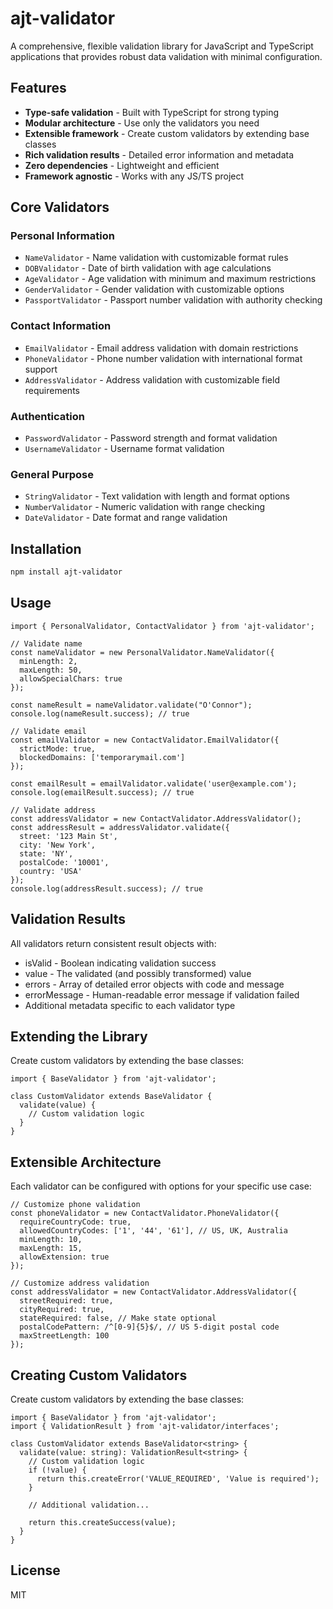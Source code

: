 # ajt-validator

A comprehensive, flexible validation library for JavaScript and TypeScript applications that provides robust data validation with minimal configuration.

## Features

- **Type-safe validation** - Built with TypeScript for strong typing
- **Modular architecture** - Use only the validators you need
- **Extensible framework** - Create custom validators by extending base classes
- **Rich validation results** - Detailed error information and metadata
- **Zero dependencies** - Lightweight and efficient
- **Framework agnostic** - Works with any JS/TS project

## Core Validators

### Personal Information
- `NameValidator` - Name validation with customizable format rules
- `DOBValidator` - Date of birth validation with age calculations
- `AgeValidator` - Age validation with minimum and maximum restrictions
- `GenderValidator` - Gender validation with customizable options
- `PassportValidator` - Passport number validation with authority checking

### Contact Information
- `EmailValidator` - Email address validation with domain restrictions
- `PhoneValidator` - Phone number validation with international format support
- `AddressValidator` - Address validation with customizable field requirements

### Authentication
- `PasswordValidator` - Password strength and format validation
- `UsernameValidator` - Username format validation

### General Purpose
- `StringValidator` - Text validation with length and format options
- `NumberValidator` - Numeric validation with range checking
- `DateValidator` - Date format and range validation

## Installation

```bash
npm install ajt-validator

```

## Usage

```
import { PersonalValidator, ContactValidator } from 'ajt-validator';

// Validate name
const nameValidator = new PersonalValidator.NameValidator({
  minLength: 2,
  maxLength: 50,
  allowSpecialChars: true
});

const nameResult = nameValidator.validate("O'Connor");
console.log(nameResult.success); // true

// Validate email
const emailValidator = new ContactValidator.EmailValidator({
  strictMode: true,
  blockedDomains: ['temporarymail.com']
});

const emailResult = emailValidator.validate('user@example.com');
console.log(emailResult.success); // true

// Validate address
const addressValidator = new ContactValidator.AddressValidator();
const addressResult = addressValidator.validate({
  street: '123 Main St',
  city: 'New York',
  state: 'NY',
  postalCode: '10001',
  country: 'USA'
});
console.log(addressResult.success); // true

```

## Validation Results
All validators return consistent result objects with:

- isValid - Boolean indicating validation success
- value - The validated (and possibly transformed) value
- errors - Array of detailed error objects with code and message
- errorMessage - Human-readable error message if validation failed
- Additional metadata specific to each validator type

## Extending the Library
Create custom validators by extending the base classes:

```
import { BaseValidator } from 'ajt-validator';

class CustomValidator extends BaseValidator {
  validate(value) {
    // Custom validation logic
  }
}

```

## Extensible Architecture
Each validator can be configured with options for your specific use case:

```
// Customize phone validation
const phoneValidator = new ContactValidator.PhoneValidator({
  requireCountryCode: true,
  allowedCountryCodes: ['1', '44', '61'], // US, UK, Australia
  minLength: 10,
  maxLength: 15,
  allowExtension: true
});

// Customize address validation
const addressValidator = new ContactValidator.AddressValidator({
  streetRequired: true,
  cityRequired: true,
  stateRequired: false, // Make state optional
  postalCodePattern: /^[0-9]{5}$/, // US 5-digit postal code
  maxStreetLength: 100
});
```

## Creating Custom Validators
Create custom validators by extending the base classes:

```
import { BaseValidator } from 'ajt-validator';
import { ValidationResult } from 'ajt-validator/interfaces';

class CustomValidator extends BaseValidator<string> {
  validate(value: string): ValidationResult<string> {
    // Custom validation logic
    if (!value) {
      return this.createError('VALUE_REQUIRED', 'Value is required');
    }
    
    // Additional validation...
    
    return this.createSuccess(value);
  }
}
```

## License
MIT
